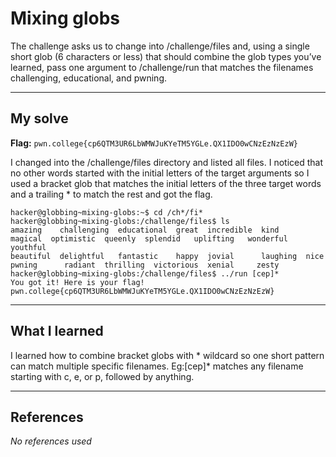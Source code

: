 # Mixing globs
The challenge asks us to change into /challenge/files and, using a single short glob (6 characters or less) that should combine the glob types you’ve learned, pass one argument to /challenge/run that matches the filenames challenging, educational, and pwning.

***

## My solve
**Flag:** `pwn.college{cp6QTM3UR6LbWMWJuKYeTM5YGLe.QX1IDO0wCNzEzNzEzW}`

I changed into the /challenge/files directory and listed all files. I noticed that no other words started with the initial letters of the target arguments so I used a bracket glob that matches the initial letters of the three target words and a trailing * to match the rest and got the flag.
```
hacker@globbing~mixing-globs:~$ cd /ch*/fi*
hacker@globbing~mixing-globs:/challenge/files$ ls
amazing    challenging  educational  great  incredible  kind      magical  optimistic  queenly  splendid   uplifting   wonderful  youthful
beautiful  delightful   fantastic    happy  jovial      laughing  nice     pwning      radiant  thrilling  victorious  xenial     zesty
hacker@globbing~mixing-globs:/challenge/files$ ../run [cep]*
You got it! Here is your flag!
pwn.college{cp6QTM3UR6LbWMWJuKYeTM5YGLe.QX1IDO0wCNzEzNzEzW}
```

***

## What I learned
I learned how to combine bracket globs with * wildcard so one short pattern can match multiple specific filenames. Eg:[cep]* matches any filename starting with c, e, or p, followed by anything.

***

## References 
*No references used*